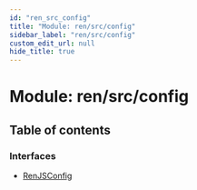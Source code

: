 ```yaml
---
id: "ren_src_config"
title: "Module: ren/src/config"
sidebar_label: "ren/src/config"
custom_edit_url: null
hide_title: true
---
```


# Module: ren/src/config

## Table of contents

### Interfaces

- [RenJSConfig](../interfaces/ren_src_config.renjsconfig.md)
